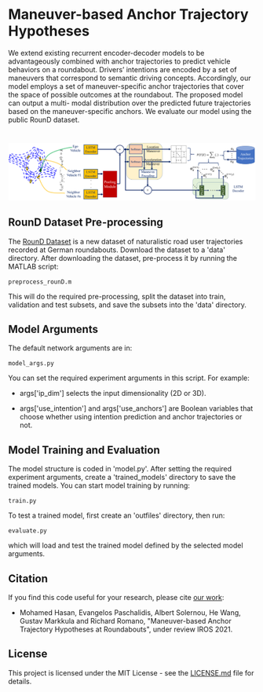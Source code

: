 # Maneuver-based Anchor Trajectory Hypotheses
We extend existing recurrent encoder-decoder models to be advantageously
combined with anchor trajectories to predict vehicle behaviors
on a roundabout. Drivers’ intentions are encoded by a set
of maneuvers that correspond to semantic driving concepts.
Accordingly, our model employs a set of maneuver-specific
anchor trajectories that cover the space of possible outcomes
at the roundabout. The proposed model can output a multi-
modal distribution over the predicted future trajectories based
on the maneuver-specific anchors. We evaluate our model using
the public RounD dataset.

#
![model image](roundabout_model_2.png "Model overview")

## RounD Dataset Pre-processing
The [RounD Dataset](https://www.round-dataset.com/#download) is a new dataset of naturalistic
road user trajectories recorded at German roundabouts. Download the dataset to a 'data' directory. After downloading the dataset, pre-process it by running the MATLAB script:
```
preprocess_rounD.m
```
This will do the required pre-processing, split the dataset into train, validation and test subsets, and save the subsets into the 'data' directory.

## Model Arguments
The default network arguments are in:
```
model_args.py 
```
You can set the required experiment arguments in this script. For example: 
* args['ip_dim'] selects the input dimensionality (2D or 3D).

* args['use_intention'] and args['use_anchors'] are Boolean variables that choose whether using intention prediction and anchor trajectories or not.

## Model Training and Evaluation
The model structure is coded in 'model.py'. After setting the required experiment arguments, create a 'trained_models' directory to save the trained models.
You can start model training by running:
```
train.py
```

To test a trained model, first create an 'outfiles' directory, then run:
```
evaluate.py
```
which will load and test the trained model defined by the selected model arguments. 

## Citation
If you find this code useful for your research, please cite [our work](http://arxiv.org/):

* Mohamed Hasan, Evangelos Paschalidis, Albert Solernou, He Wang, Gustav Markkula and Richard Romano, "Maneuver-based Anchor Trajectory Hypotheses at Roundabouts", under review IROS 2021.

## License
This project is licensed under the MIT License - see the 
[LICENSE.md](LICENSE.md) file for details.

